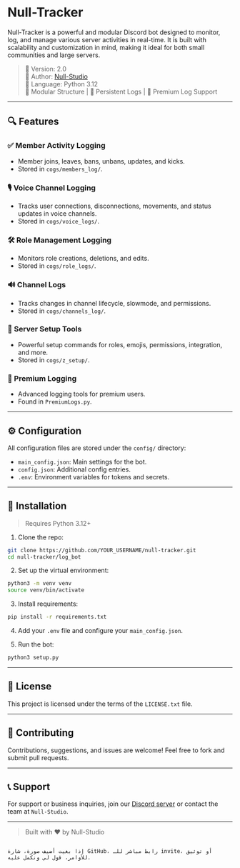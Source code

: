 
# Null-Tracker

Null-Tracker is a powerful and modular Discord bot designed to monitor, log, and manage various server activities in real-time. It is built with scalability and customization in mind, making it ideal for both small communities and large servers.

> 📅 Version: 2.0  
> 📌 Author: [Null-Studio](https://discord.gg/nullstudio)  
> 🧠 Language: Python 3.12  
> 📁 Modular Structure | 💾 Persistent Logs | 💼 Premium Log Support

---

## 🔍 Features

### ✅ Member Activity Logging
- Member joins, leaves, bans, unbans, updates, and kicks.
- Stored in `cogs/members_log/`.

### 🎙️ Voice Channel Logging
- Tracks user connections, disconnections, movements, and status updates in voice channels.
- Stored in `cogs/voice_logs/`.

### 🛠️ Role Management Logging
- Monitors role creations, deletions, and edits.
- Stored in `cogs/role_logs/`.

### 🔊 Channel Logs
- Tracks changes in channel lifecycle, slowmode, and permissions.
- Stored in `cogs/channels_log/`.

### 🚀 Server Setup Tools
- Powerful setup commands for roles, emojis, permissions, integration, and more.
- Stored in `cogs/z_setup/`.

### 💎 Premium Logging
- Advanced logging tools for premium users.
- Found in `PremiumLogs.py`.

---

## ⚙️ Configuration

All configuration files are stored under the `config/` directory:
- `main_config.json`: Main settings for the bot.
- `config.json`: Additional config entries.
- `.env`: Environment variables for tokens and secrets.

---

## 🧩 Installation

> Requires Python 3.12+

1. Clone the repo:
```bash
git clone https://github.com/YOUR_USERNAME/null-tracker.git
cd null-tracker/log_bot
```

2. Set up the virtual environment:
```bash
python3 -m venv venv
source venv/bin/activate
```

3. Install requirements:
```bash
pip install -r requirements.txt
```

4. Add your `.env` file and configure your `main_config.json`.

5. Run the bot:
```bash
python3 setup.py
```

---

## 📜 License

This project is licensed under the terms of the `LICENSE.txt` file.

---

## 🤝 Contributing

Contributions, suggestions, and issues are welcome! Feel free to fork and submit pull requests.

---

## 📞 Support

For support or business inquiries, join our [Discord server](https://discord.gg/nullstudio) or contact the team at `Null-Studio`.

---

> Built with ❤️ by Null-Studio
```

إذا بغيت أضيف صورة، شارة GitHub، رابط مباشر للـ invite، أو توثيق للأوامر، قول لي ونكمل عليه.
